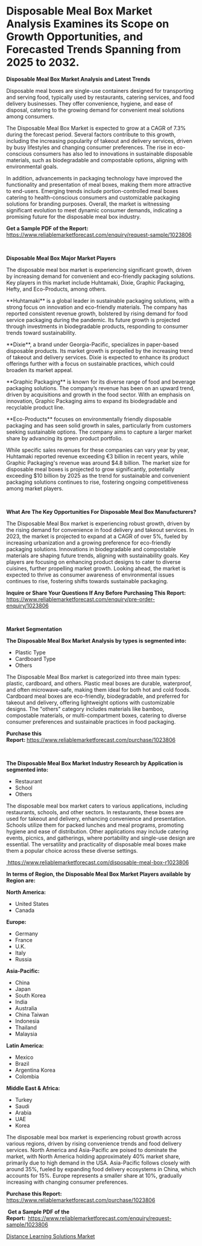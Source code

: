 <p><h1>Disposable Meal Box Market Analysis Examines its Scope on Growth Opportunities, and Forecasted Trends Spanning from 2025 to 2032.</h1></p><p><strong>Disposable Meal Box Market Analysis and Latest Trends</strong></p>
<p><p>Disposable meal boxes are single-use containers designed for transporting and serving food, typically used by restaurants, catering services, and food delivery businesses. They offer convenience, hygiene, and ease of disposal, catering to the growing demand for convenient meal solutions among consumers.</p><p>The Disposable Meal Box Market is expected to grow at a CAGR of 7.3% during the forecast period. Several factors contribute to this growth, including the increasing popularity of takeout and delivery services, driven by busy lifestyles and changing consumer preferences. The rise in eco-conscious consumers has also led to innovations in sustainable disposable materials, such as biodegradable and compostable options, aligning with environmental goals.</p><p>In addition, advancements in packaging technology have improved the functionality and presentation of meal boxes, making them more attractive to end-users. Emerging trends include portion-controlled meal boxes catering to health-conscious consumers and customizable packaging solutions for branding purposes. Overall, the market is witnessing significant evolution to meet dynamic consumer demands, indicating a promising future for the disposable meal box industry.</p></p>
<p><strong>Get a Sample PDF of the Report:&nbsp;</strong> <a href="https://www.reliablemarketforecast.com/enquiry/request-sample/1023806?utm_campaign=3077&utm_medium=2&utm_source=Github&utm_content=ia&utm_term=05032025&utm_id=disposable-meal-box">https://www.reliablemarketforecast.com/enquiry/request-sample/1023806</a></p>
<p>&nbsp;</p>
<p><strong>Disposable Meal Box Major Market Players</strong></p>
<p><p>The disposable meal box market is experiencing significant growth, driven by increasing demand for convenient and eco-friendly packaging solutions. Key players in this market include Huhtamaki, Dixie, Graphic Packaging, Hefty, and Eco-Products, among others.</p><p>**Huhtamaki** is a global leader in sustainable packaging solutions, with a strong focus on innovation and eco-friendly materials. The company has reported consistent revenue growth, bolstered by rising demand for food service packaging during the pandemic. Its future growth is projected through investments in biodegradable products, responding to consumer trends toward sustainability.</p><p>**Dixie**, a brand under Georgia-Pacific, specializes in paper-based disposable products. Its market growth is propelled by the increasing trend of takeout and delivery services. Dixie is expected to enhance its product offerings further with a focus on sustainable practices, which could broaden its market appeal.</p><p>**Graphic Packaging** is known for its diverse range of food and beverage packaging solutions. The company’s revenue has been on an upward trend, driven by acquisitions and growth in the food sector. With an emphasis on innovation, Graphic Packaging aims to expand its biodegradable and recyclable product line.</p><p>**Eco-Products** focuses on environmentally friendly disposable packaging and has seen solid growth in sales, particularly from customers seeking sustainable options. The company aims to capture a larger market share by advancing its green product portfolio.</p><p>While specific sales revenues for these companies can vary year by year, Huhtamaki reported revenue exceeding €3 billion in recent years, while Graphic Packaging's revenue was around $4.8 billion. The market size for disposable meal boxes is projected to grow significantly, potentially exceeding $10 billion by 2025 as the trend for sustainable and convenient packaging solutions continues to rise, fostering ongoing competitiveness among market players.</p></p>
<p>&nbsp;</p>
<p><strong>What Are The Key Opportunities For Disposable Meal Box Manufacturers?</strong></p>
<p><p>The Disposable Meal Box market is experiencing robust growth, driven by the rising demand for convenience in food delivery and takeout services. In 2023, the market is projected to expand at a CAGR of over 5%, fueled by increasing urbanization and a growing preference for eco-friendly packaging solutions. Innovations in biodegradable and compostable materials are shaping future trends, aligning with sustainability goals. Key players are focusing on enhancing product designs to cater to diverse cuisines, further propelling market growth. Looking ahead, the market is expected to thrive as consumer awareness of environmental issues continues to rise, fostering shifts towards sustainable packaging.</p></p>
<p><strong>Inquire or Share Your Questions If Any Before Purchasing This Report:</strong> <a href="https://www.reliablemarketforecast.com/enquiry/pre-order-enquiry/1023806?utm_campaign=3077&utm_medium=2&utm_source=Github&utm_content=ia&utm_term=05032025&utm_id=disposable-meal-box">https://www.reliablemarketforecast.com/enquiry/pre-order-enquiry/1023806</a></p>
<p>&nbsp;</p>
<p><strong>Market Segmentation</strong></p>
<p><strong>The Disposable Meal Box Market Analysis by types is segmented into:</strong></p>
<p><ul><li>Plastic Type</li><li>Cardboard Type</li><li>Others</li></ul></p>
<p><p>The Disposable Meal Box market is categorized into three main types: plastic, cardboard, and others. Plastic meal boxes are durable, waterproof, and often microwave-safe, making them ideal for both hot and cold foods. Cardboard meal boxes are eco-friendly, biodegradable, and preferred for takeout and delivery, offering lightweight options with customizable designs. The "others" category includes materials like bamboo, compostable materials, or multi-compartment boxes, catering to diverse consumer preferences and sustainable practices in food packaging.</p></p>
<p><strong>Purchase this Report:&nbsp;</strong><a href="https://www.reliablemarketforecast.com/purchase/1023806?utm_campaign=3077&utm_medium=2&utm_source=Github&utm_content=ia&utm_term=05032025&utm_id=disposable-meal-box">https://www.reliablemarketforecast.com/purchase/1023806</a></p>
<p>&nbsp;</p>
<p><strong>The Disposable Meal Box Market Industry Research by Application is segmented into:</strong></p>
<p><ul><li>Restaurant</li><li>School</li><li>Others</li></ul></p>
<p><p>The disposable meal box market caters to various applications, including restaurants, schools, and other sectors. In restaurants, these boxes are used for takeout and delivery, enhancing convenience and presentation. Schools utilize them for packed lunches and meal programs, promoting hygiene and ease of distribution. Other applications may include catering events, picnics, and gatherings, where portability and single-use design are essential. The versatility and practicality of disposable meal boxes make them a popular choice across these diverse settings.</p></p>
<p><a href="https://www.reliablemarketforecast.com/disposable-meal-box-r1023806?utm_campaign=3077&utm_medium=2&utm_source=Github&utm_content=ia&utm_term=05032025&utm_id=disposable-meal-box">&nbsp;https://www.reliablemarketforecast.com/disposable-meal-box-r1023806</a></p>
<p><strong>In terms of Region, the Disposable Meal Box Market Players available by Region are:</strong></p>
<p>
    <p> <strong> North America: </strong>
        <ul>
            <li>United States</li>
            <li>Canada</li>
        </ul>
        </p> 
    <p> <strong> Europe: </strong>
        <ul>
            <li>Germany</li>
            <li>France</li>
            <li>U.K.</li>
            <li>Italy</li>
            <li>Russia</li>
        </ul>
        </p> 
    <p> <strong> Asia-Pacific: </strong>
        <ul>
            <li>China</li>
            <li>Japan</li>
            <li>South Korea</li>
            <li>India</li>
            <li>Australia</li>
            <li>China Taiwan</li>
            <li>Indonesia</li>
            <li>Thailand</li>
            <li>Malaysia</li>
        </ul>
        </p> 
    <p> <strong> Latin America: </strong>
        <ul>
            <li>Mexico</li>
            <li>Brazil</li>
            <li>Argentina Korea</li>
            <li>Colombia</li>
        </ul>
        </p> 
    <p> <strong> Middle East & Africa: </strong>
        <ul>
            <li>Turkey</li>
            <li>Saudi</li>
            <li>Arabia</li>
            <li>UAE</li>
            <li>Korea</li>
        </ul>
    </p>
    </p>
<p><p>The disposable meal box market is experiencing robust growth across various regions, driven by rising convenience trends and food delivery services. North America and Asia-Pacific are poised to dominate the market, with North America holding approximately 40% market share, primarily due to high demand in the USA. Asia-Pacific follows closely with around 35%, fueled by expanding food delivery ecosystems in China, which accounts for 15%. Europe represents a smaller share at 10%, gradually increasing with changing consumer preferences.</p></p>
<p><strong>Purchase this Report: </strong><a href="https://www.reliablemarketforecast.com/purchase/1023806?utm_campaign=3077&utm_medium=2&utm_source=Github&utm_content=ia&utm_term=05032025&utm_id=disposable-meal-box">https://www.reliablemarketforecast.com/purchase/1023806</a></p>
<p>&nbsp;<strong>Get a Sample PDF of the Report:&nbsp;&nbsp;</strong><a href="https://www.reliablemarketforecast.com/enquiry/request-sample/1023806?utm_campaign=3077&utm_medium=2&utm_source=Github&utm_content=ia&utm_term=05032025&utm_id=disposable-meal-box">https://www.reliablemarketforecast.com/enquiry/request-sample/1023806</a></p>
<p><strong></strong></p>
<p><p><a href="https://github.com/akrachveslov/Market-Research-Report-List-1/blob/main/distance-learning-solutions-market.md?utm_campaign=3077&utm_medium=2&utm_source=Github&utm_content=ia&utm_term=05032025&utm_id=disposable-meal-box">Distance Learning Solutions Market</a></p></p>